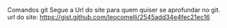 Comandos git
Segue a Url do site para quem quiser se aprofundar no git.
url do site: https://gist.github.com/leocomelli/2545add34e4fec21ec16
